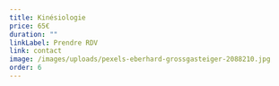 ```yaml
---
title: Kinésiologie
price: 65€
duration: ""
linkLabel: Prendre RDV
link: contact
image: /images/uploads/pexels-eberhard-grossgasteiger-2088210.jpg
order: 6
---
```

